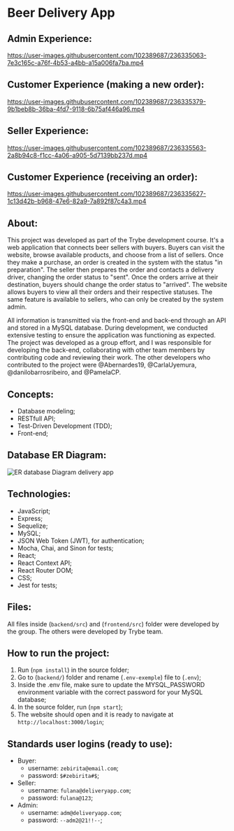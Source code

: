 #  Beer Delivery App

## Admin Experience:
https://user-images.githubusercontent.com/102389687/236335063-7e3c165c-a76f-4b53-a4bb-a15a006fa7ba.mp4

## Customer Experience (making a new order):
https://user-images.githubusercontent.com/102389687/236335379-9b1beb8b-36ba-4fd7-9118-6b75af446a96.mp4

## Seller Experience:


https://user-images.githubusercontent.com/102389687/236335563-2a8b94c8-f1cc-4a06-a905-5d7139bb237d.mp4

## Customer Experience (receiving an order):


https://user-images.githubusercontent.com/102389687/236335627-1c13d42b-b968-47e6-82a9-7a892f87c4a3.mp4




## About:
This project was developed as part of the Trybe development course. It's a web application that connects beer sellers with buyers. Buyers can visit the website, browse available products, and choose from a list of sellers. Once they make a purchase, an order is created in the system with the status "in preparation". The seller then prepares the order and contacts a delivery driver, changing the order status to "sent". Once the orders arrive at their destination, buyers should change the order status to "arrived". The website allows buyers to view all their orders and their respective statuses. The same feature is available to sellers, who can only be created by the system admin.

All information is transmitted via the front-end and back-end through an API and stored in a MySQL database. During development, we conducted extensive testing to ensure the application was functioning as expected. The project was developed as a group effort, and I was responsible for developing the back-end, collaborating with other team members by contributing code and reviewing their work. The other developers who contributed to the project were @Abernardes19, @CarlaUyemura, @danilobarrosribeiro, and @PamelaCP.

## Concepts:
  - Database modeling;
  - RESTfull API;
  - Test-Driven Development (TDD);
  - Front-end;

## Database ER Diagram:
![ER database Diagram delivery app](https://user-images.githubusercontent.com/102389687/236294722-951648c7-fafd-4558-bb97-036a6c2ade84.png)

## Technologies:
- JavaScript;
- Express;
- Sequelize;
- MySQL;
- JSON Web Token (JWT), for authentication;
- Mocha, Chai, and Sinon for tests;
- React;
- React Context API;
- React Router DOM;
- CSS;
- Jest for tests;

## Files:
All files inside (`backend/src`) and (`frontend/src`) folder were developed by the group. The others were developed by Trybe team.

## How to run the project:
1. Run (`npm install`) in the source folder;
2. Go to (`backend/`) folder and rename (`.env-exemple`) file to (`.env`);
3. Inside the .env file, make sure to update the MYSQL_PASSWORD environment variable with the correct password for your MySQL database;
4. In the source folder, run (`npm start`);
5. The website should open and it is ready to navigate at `http://localhost:3000/login`;

## Standards user logins (ready to use):
  - Buyer:
    - username: `zebirita@email.com`;
    - password: `$#zebirita#$`;
  - Seller:
    - username: `fulana@deliveryapp.com`;
    - password: `fulana@123`;
  - Admin:
    - username: `adm@deliveryapp.com`;
    - password: `--adm2@21!!--`;
